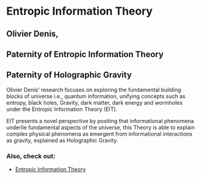 # Entropic Information Theory

## Olivier Denis, 
## Paternity of Entropic Information Theory
## Paternity of Holographic Gravity

Olivier Denis' research focuses on exploring the fundamental building blocks of universe i.e., quantum information, unifying concepts such as entropy, black holes, Gravity, dark matter, dark energy and wormholes under the Entropic Information Theory (EIT). 

EIT presents a novel perspective by positing that informational phenomena underlie fundamental aspects of the universe,  this Theory is able to explain complex physical phenomena as emergent from informational interactions as gravity, explained as Holographic Gravity.

### Also, check out:

- [Entropic Information Theory](https://olivierdenis.github.io/Entropic-Information-Theory)
